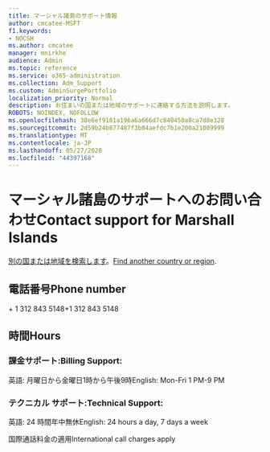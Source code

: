 ```yaml
---
title: マーシャル諸島のサポート情報
author: cmcatee-MSFT
f1.keywords:
- NOCSH
ms.author: cmcatee
manager: mnirkhe
audience: Admin
ms.topic: reference
ms.service: o365-administration
ms.collection: Adm_Support
ms.custom: AdminSurgePortfolio
localization_priority: Normal
description: お住まいの国または地域のサポートに連絡する方法を説明します。
ROBOTS: NOINDEX, NOFOLLOW
ms.openlocfilehash: 38e6ef9181a196a6a666d7c840450a8ca7d8e328
ms.sourcegitcommit: 2d59b24b877487f3b84aefdc7b1e200a21009999
ms.translationtype: MT
ms.contentlocale: ja-JP
ms.lasthandoff: 05/27/2020
ms.locfileid: "44397168"
---
```

# <a name="contact-support-for-marshall-islands"></a><span data-ttu-id="be26d-103">マーシャル諸島のサポートへのお問い合わせ</span><span class="sxs-lookup"><span data-stu-id="be26d-103">Contact support for Marshall Islands</span></span>

<span data-ttu-id="be26d-104">[別の国または地域を検索します](../contact-support-for-business-products.md)。</span><span class="sxs-lookup"><span data-stu-id="be26d-104">[Find another country or region](../contact-support-for-business-products.md).</span></span>

## <a name="phone-number"></a><span data-ttu-id="be26d-105">電話番号</span><span class="sxs-lookup"><span data-stu-id="be26d-105">Phone number</span></span>
<span data-ttu-id="be26d-106">+ 1 312 843 5148</span><span class="sxs-lookup"><span data-stu-id="be26d-106">+1 312 843 5148</span></span>

## <a name="hours"></a><span data-ttu-id="be26d-107">時間</span><span class="sxs-lookup"><span data-stu-id="be26d-107">Hours</span></span>
### <a name="billing-support"></a><span data-ttu-id="be26d-108">課金サポート:</span><span class="sxs-lookup"><span data-stu-id="be26d-108">Billing Support:</span></span>

<span data-ttu-id="be26d-109">英語: 月曜日から金曜日1時から午後9時</span><span class="sxs-lookup"><span data-stu-id="be26d-109">English: Mon-Fri 1 PM-9 PM</span></span>

### <a name="technical-support"></a><span data-ttu-id="be26d-110">テクニカル サポート:</span><span class="sxs-lookup"><span data-stu-id="be26d-110">Technical Support:</span></span>

<span data-ttu-id="be26d-111">英語: 24 時間年中無休</span><span class="sxs-lookup"><span data-stu-id="be26d-111">English: 24 hours a day, 7 days a week</span></span>

<span data-ttu-id="be26d-112">国際通話料金の適用</span><span class="sxs-lookup"><span data-stu-id="be26d-112">International call charges apply</span></span>

